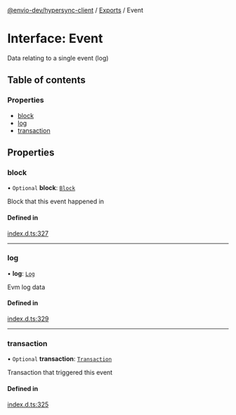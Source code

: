 [@envio-dev/hypersync-client](../README.md) / [Exports](../modules.md) / Event

# Interface: Event

Data relating to a single event (log)

## Table of contents

### Properties

- [block](Event.md#block)
- [log](Event.md#log)
- [transaction](Event.md#transaction)

## Properties

### block

• `Optional` **block**: [`Block`](Block.md)

Block that this event happened in

#### Defined in

[index.d.ts:327](https://github.com/Float-Capital/hypersync-client-node/blob/4ee0d9475a267b3a97cbbd6004114b9ba5d98295/index.d.ts#L327)

___

### log

• **log**: [`Log`](Log.md)

Evm log data

#### Defined in

[index.d.ts:329](https://github.com/Float-Capital/hypersync-client-node/blob/4ee0d9475a267b3a97cbbd6004114b9ba5d98295/index.d.ts#L329)

___

### transaction

• `Optional` **transaction**: [`Transaction`](Transaction.md)

Transaction that triggered this event

#### Defined in

[index.d.ts:325](https://github.com/Float-Capital/hypersync-client-node/blob/4ee0d9475a267b3a97cbbd6004114b9ba5d98295/index.d.ts#L325)
